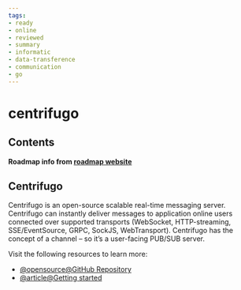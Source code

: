 ```yaml
---
tags:
- ready
- online
- reviewed
- summary
- informatic
- data-transference
- communication
- go
---
```


# centrifugo

## Contents

__Roadmap info from [roadmap website](https://roadmap.sh/golang/go-realtime-communication/centrifugo)__

## Centrifugo

Centrifugo is an open-source scalable real-time messaging server. Centrifugo can instantly deliver messages to application online users connected over supported transports (WebSocket, HTTP-streaming, SSE/EventSource, GRPC, SockJS, WebTransport). Centrifugo has the concept of a channel – so it’s a user-facing PUB/SUB server.

Visit the following resources to learn more:

- [@opensource@GitHub Repository](https://github.com/centrifugal/centrifugo)
- [@article@Getting started](https://centrifugal.dev/docs/getting-started/introduction)
